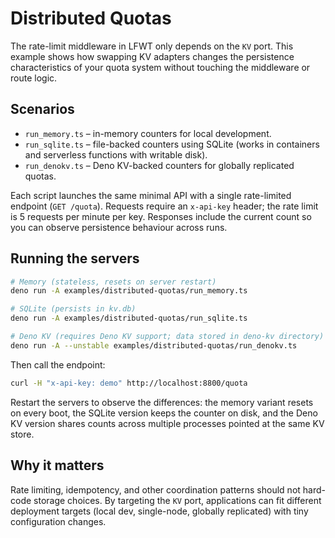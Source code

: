 # Distributed Quotas

The rate-limit middleware in LFWT only depends on the `KV` port. This example shows how swapping KV
adapters changes the persistence characteristics of your quota system without touching the
middleware or route logic.

## Scenarios

- `run_memory.ts` – in-memory counters for local development.
- `run_sqlite.ts` – file-backed counters using SQLite (works in containers and serverless functions
  with writable disk).
- `run_denokv.ts` – Deno KV-backed counters for globally replicated quotas.

Each script launches the same minimal API with a single rate-limited endpoint (`GET /quota`).
Requests require an `x-api-key` header; the rate limit is 5 requests per minute per key. Responses
include the current count so you can observe persistence behaviour across runs.

## Running the servers

```bash
# Memory (stateless, resets on server restart)
deno run -A examples/distributed-quotas/run_memory.ts

# SQLite (persists in kv.db)
deno run -A examples/distributed-quotas/run_sqlite.ts

# Deno KV (requires Deno KV support; data stored in deno-kv directory)
deno run -A --unstable examples/distributed-quotas/run_denokv.ts
```

Then call the endpoint:

```bash
curl -H "x-api-key: demo" http://localhost:8800/quota
```

Restart the servers to observe the differences: the memory variant resets on every boot, the SQLite
version keeps the counter on disk, and the Deno KV version shares counts across multiple processes
pointed at the same KV store.

## Why it matters

Rate limiting, idempotency, and other coordination patterns should not hard-code storage choices. By
targeting the `KV` port, applications can fit different deployment targets (local dev, single-node,
globally replicated) with tiny configuration changes.
